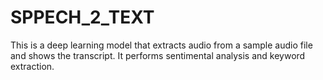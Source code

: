# SPPECH_2_TEXT
This is a deep learning model that extracts audio from a sample audio file and shows the transcript. It performs sentimental analysis and keyword extraction.
